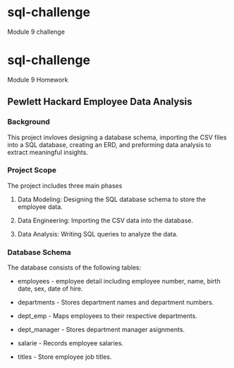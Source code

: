 # sql-challenge
Module 9 challenge
# sql-challenge
Module 9 Homework

## Pewlett Hackard Employee Data Analysis

### Background

This project invloves designing a database schema, importing the CSV files into a SQL database, creating an ERD, and preforming data analysis to extract meaningful insights.

### Project Scope

The project includes three main phases

1. Data Modeling: Designing the SQL database schema to store the employee data.

2. Data Engineering: Importing the CSV data into the database.

3. Data Analysis: Writing SQL queries to analyze the data.


### Database Schema

The database consists of the following tables:

- employees - employee detail including employee number, name, birth date, sex, date of hire.

- departments - Stores department names and department numbers.

- dept_emp - Maps employees to their respective departments.

- dept_manager - Stores department manager asignments.

- salarie - Records employee salaries.

- titles - Store employee job titles.

